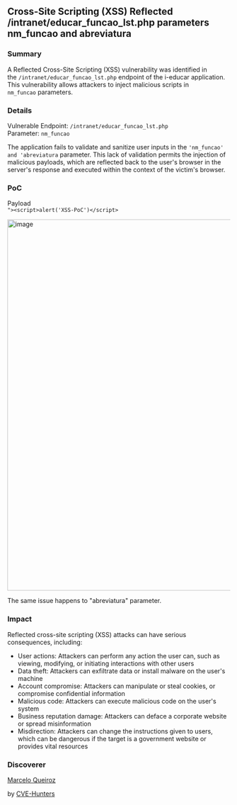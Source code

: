 ## Cross-Site Scripting (XSS) Reflected /intranet/educar_funcao_lst.php parameters nm_funcao and abreviatura

### Summary

A Reflected Cross-Site Scripting (XSS) vulnerability was identified in the `/intranet/educar_funcao_lst.php` endpoint of the i-educar application. This vulnerability allows attackers to inject malicious scripts in `nm_funcao` parameters.

### Details

Vulnerable Endpoint: `/intranet/educar_funcao_lst.php`  
Parameter: `nm_funcao`

The application fails to validate and sanitize user inputs in the `'nm_funcao' and 'abreviatura` parameter. This lack of validation permits the injection of malicious payloads, which are reflected back to the user's browser in the server's response and executed within the context of the victim's browser.

### PoC

Payload  
`"><script>alert('XSS-PoC')</script>`

<img width="963" height="838" alt="image" src="https://github.com/user-attachments/assets/876a5ffd-40fc-46b8-9803-34d247f850be" />

The same issue happens to "abreviatura" parameter.
### Impact

Reflected cross-site scripting (XSS) attacks can have serious consequences, including:

- User actions: Attackers can perform any action the user can, such as viewing, modifying, or initiating interactions with other users
- Data theft: Attackers can exfiltrate data or install malware on the user's machine
- Account compromise: Attackers can manipulate or steal cookies, or compromise confidential information
- Malicious code: Attackers can execute malicious code on the user's system
- Business reputation damage: Attackers can deface a corporate website or spread misinformation
- Misdirection: Attackers can change the instructions given to users, which can be dangerous if the target is a government website or provides vital resources

### Discoverer

[Marcelo Queiroz](www.linkedin.com/in/marceloqueirozjr) 

by [CVE-Hunters](https://github.com/Sec-Dojo-Cyber-House/cve-hunters)
